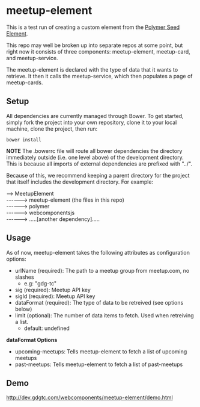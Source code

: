 meetup-element
============

This is a test run of creating a custom element from the [Polymer Seed Element](http://polymerlabs.github.io/seed-element).

This repo may well be broken up into separate repos at some point, but right now it consists of three components: meetup-element, meetup-card, and meetup-service.

The meetup-element is declared with the type of data that it wants to retrieve. It then
it calls the meetup-service, which then populates a page of meetup-cards.


## Setup
All dependencies are currently managed through Bower. To get started, simply fork the project into your own repository, clone it to your local machine,
clone the project, then run:

```
bower install

```
**NOTE** The .bowerrc file will route all bower dependencies the directory immediately outside (i.e. one level above) of the development directory. This is because all imports of external dependencies are prefixed with "../".

Because of this, we recommend keeping a parent directory for the project that itself includes the development directory. For example:

--> MeetupElement  
------> meetup-element (the files in this repo)  
------> polymer  
------> webcomponentsjs  
------> .....[another dependency].....

## Usage

As of now, meetup-element takes the following attributes as configuration options:

- urlName (required): The path to a meetup group from meetup.com, no slashes
    - e.g: "gdg-tc"
- sig (required): Meetup API key
- sigId (required): Meetup API key
- dataFormat (required): The type of data to be retreived (see options below)
- limit (optional): The number of data items to fetch. Used when retreiving a list.
    - default: undefined

**dataFormat Options**
- upcoming-meetups: Tells meetup-element to fetch a list of upcoming meetups
- past-meetups: Tells meetup-element to fetch a list of past-meetups

## Demo

http://dev.gdgtc.com/webcomponents/meetup-element/demo.html
